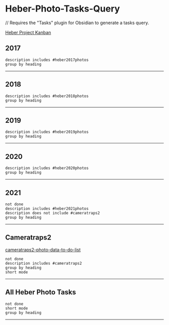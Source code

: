 # Heber-Photo-Tasks-Query
// Requires the "Tasks" plugin for Obsidian to generate a tasks query.

[Heber Project Kanban](Heber%20Project%20Kanban.md)

## 2017
```tasks
description includes #heber2017photos 
group by heading
```
***
## 2018
```tasks
description includes #heber2018photos 
group by heading
```
***
## 2019
```tasks
description includes #heber2019photos 
group by heading
```
***
## 2020
```tasks
description includes #heber2020photos 
group by heading
```
***
## 2021
```tasks
not done
description includes #heber2021photos 
description does not include #cameratraps2 
group by heading
```
***
## Cameratraps2
[cameratraps2-photo-data-to-do-list](cameratraps2-photo-data-to-do-list.md)
```tasks
not done
description includes #cameratraps2
group by heading
short mode
```
***
## All Heber Photo Tasks
```tasks
not done
short mode
group by heading
```
***


